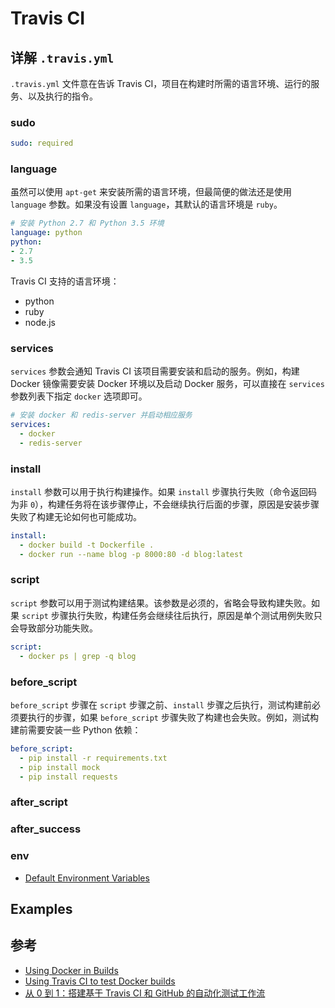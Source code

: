 # Travis CI

## 详解 `.travis.yml`

`.travis.yml` 文件意在告诉 Travis CI，项目在构建时所需的语言环境、运行的服务、以及执行的指令。

### sudo

```yaml
sudo: required
```

### language

虽然可以使用 `apt-get` 来安装所需的语言环境，但最简便的做法还是使用 `language` 参数。如果没有设置 `language`，其默认的语言环境是 `ruby`。

```yaml
# 安装 Python 2.7 和 Python 3.5 环境
language: python
python:
- 2.7
- 3.5
```

Travis CI 支持的语言环境：

* python
* ruby
* node.js

### services

`services` 参数会通知 Travis CI 该项目需要安装和启动的服务。例如，构建 Docker 镜像需要安装 Docker 环境以及启动 Docker 服务，可以直接在 `services` 参数列表下指定 `docker` 选项即可。

```yaml
# 安装 docker 和 redis-server 并启动相应服务
services:
  - docker
  - redis-server
```

### install

`install` 参数可以用于执行构建操作。如果 `install` 步骤执行失败（命令返回码为非 `0`），构建任务将在该步骤停止，不会继续执行后面的步骤，原因是安装步骤失败了构建无论如何也可能成功。

```yaml
install:
  - docker build -t Dockerfile .
  - docker run --name blog -p 8000:80 -d blog:latest
```

### script

`script` 参数可以用于测试构建结果。该参数是必须的，省略会导致构建失败。如果 `script` 步骤执行失败，构建任务会继续往后执行，原因是单个测试用例失败只会导致部分功能失败。

```yaml
script:
  - docker ps | grep -q blog
```

### before_script

`before_script` 步骤在 `script` 步骤之前、`install` 步骤之后执行，测试构建前必须要执行的步骤，如果 `before_script` 步骤失败了构建也会失败。例如，测试构建前需要安装一些 Python 依赖：

```yaml
before_script:
  - pip install -r requirements.txt
  - pip install mock
  - pip install requests
```

### after_script

### after_success

### env

* [Default Environment Variables](https://docs.travis-ci.com/user/environment-variables/#Default-Environment-Variables)

## Examples

## 参考

* [Using Docker in Builds](https://docs.travis-ci.com/user/docker/)
* [Using Travis CI to test Docker builds](http://bencane.com/2016/01/11/using-travis-ci-to-test-docker-builds/)
* [从 0 到 1：搭建基于 Travis CI 和 GitHub 的自动化测试工作流](http://dockone.io/article/962)
